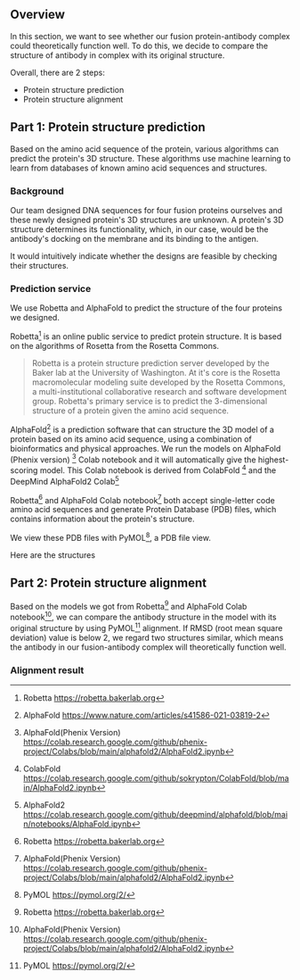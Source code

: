 ## Overview
In this section, we want to see whether our fusion protein-antibody complex could theoretically function well. To do this, we decide to compare the structure of antibody in complex with its original structure.

Overall, there are 2 steps:

- Protein structure prediction
- Protein structure alignment

## Part 1: Protein structure prediction

Based on the amino acid sequence of the protein,
various algorithms can predict the protein's 3D structure.
These algorithms use machine learning to learn from
databases of known amino acid sequences and structures.

### Background

Our team designed DNA sequences for four fusion proteins ourselves<!-- todo: from what -->
and these newly designed protein's 3D structures are unknown.
A protein's 3D structure determines its functionality,
which,
in our case,
would be the antibody's docking on the membrane and its binding to the antigen.
<!-- todo: review -->

It would intuitively indicate whether the designs are feasible
by checking their structures.

### Prediction service

We use Robetta and AlphaFold to predict the structure of the four proteins we designed.

Robetta[^Robetta] is an online public service to predict protein structure.
It is based on the algorithms of Rosetta from the Rosetta Commons.

> Robetta is a protein structure prediction server developed by
the Baker lab at the University of Washington.
At it's core is the Rosetta macromolecular modeling suite developed by
the Rosetta Commons,
a multi-institutional collaborative research and software development group.
Robetta's primary service is to predict the 3-dimensional structure of
a protein given the amino acid sequence.

AlphaFold[^AlphaFoldPaper] is a prediction software that can structure the 3D model of a protein based on its amino acid sequence, using a combination of bioinformatics and physical approaches. We run the models on AlphaFold (Phenix version) [^AlphaFoldPh] Colab notebook and it will automatically give the highest-scoring model.
This Colab notebook is derived from ColabFold [^ColabFold] and the DeepMind AlphaFold2 Colab[^AlphaFold2Colab]

Robetta[^Robetta] and AlphaFold Colab notebook[^AlphaFoldPh] both accept single-letter code amino acid sequences
and generate Protein Database (PDB) files,
which contains information about the protein's structure.

We view these PDB files with PyMOL[^PyMOL],
a PDB file view.

Here are the structures<!-- todo: structures-->

## Part 2: Protein structure alignment

Based on the models we got from Robetta[^Robetta] and AlphaFold Colab notebook[^AlphaFoldPh], we can compare the antibody structure in the model with its original structure by using PyMOL[^PyMOL] alignment. If RMSD (root mean square deviation) value is below 2, we regard two structures similar, which means the antibody in our fusion-antibody complex will theoretically function well.

### Alignment result
<!--todo:table showing RMSD result-->

[^Robetta]: Robetta <https://robetta.bakerlab.org>

[^AlphaFoldPaper]: AlphaFold <https://www.nature.com/articles/s41586-021-03819-2>

[^AlphaFoldPh]: AlphaFold(Phenix Version) <https://colab.research.google.com/github/phenix-project/Colabs/blob/main/alphafold2/AlphaFold2.ipynb>

[^ColabFold]: ColabFold <https://colab.research.google.com/github/sokrypton/ColabFold/blob/main/AlphaFold2.ipynb>

[^AlphaFold2Colab]: AlphaFold2 <https://colab.research.google.com/github/deepmind/alphafold/blob/main/notebooks/AlphaFold.ipynb>

[^PyMOL]: PyMOL <https://pymol.org/2/>
